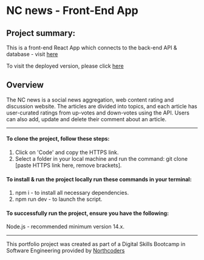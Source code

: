# NC news - Front-End App

## Project summary:

This is a front-end React App which connects to the back-end API & database - visit [here](https://github.com/Magdaleeena/nc_news)

To visit the deployed version, please click [here](https://resplendent-pika-7c909c.netlify.app/)

## Overview

The NC news is a social news aggregation, web content rating and discussion website. The articles are divided into topics, and each article has user-curated ratings from up-votes and down-votes using the API. Users can also add, update and delete their comment about an article.

---

#### To clone the project, follow these steps:
1. Click on 'Code' and copy the HTTPS link.
2. Select a folder in your local machine and run the command: git clone [paste HTTPS link here, remove brackets].

#### To install & run the project locally run these commands in your terminal:
1. npm i - to install all necessary dependencies.
2. npm run dev - to launch the script.

#### To successfully run the project, ensure you have the following:
Node.js - recommended minimum version 14.x.

--- 

This portfolio project was created as part of a Digital Skills Bootcamp in Software Engineering provided by [Northcoders](https://northcoders.com/)
